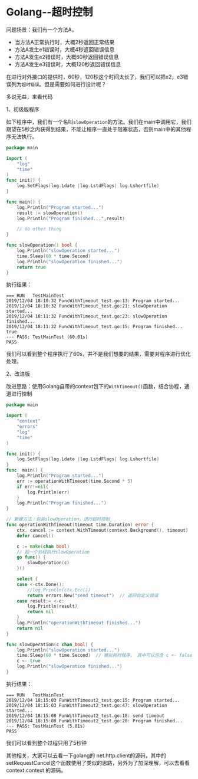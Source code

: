 # Golang--超时控制



问题场景：我们有一个方法A，

- 当方法A正常执行时，大概2秒返回正常结果
- 方法A发生e1错误时，大概4秒返回错误信息
- 方法A发生e2错误时，大概60秒返回错误信息
- 方法A发生e3错误时，大概120秒返回错误信息



在进行对外接口的提供时，60秒，120秒这个时间太长了，我们可以把e2，e3错误列为`超时错误`。但是需要如何进行设计呢？



多说无益，来看代码



1、初级版程序

如下程序中，我们有一个名叫`slowOperation`的方法。我们在main中调用它，我们期望在5秒之内获得到结果，不能让程序一直处于阻塞状态，否则main中的其他程序无法执行。

```go
package main

import (
	"log"
	"time"
)
func init() {
	log.SetFlags(log.Ldate |log.LstdFlags| log.Lshortfile)
}

func main() {
	log.Println("Program started...")
	result := slowOperation()
	log.Println("Program finished...",result)

	// do other thing
}

func slowOperation() bool {
	log.Println("slowOperation started...")
	time.Sleep(60 * time.Second)
	log.Println("slowOperation finished...")
	return true
}
```



执行结果：

```
=== RUN   TestMainTest
2019/12/04 18:10:32 FuncWithTimeout_test.go:13: Program started...
2019/12/04 18:10:32 FuncWithTimeout_test.go:21: slowOperation started...
2019/12/04 18:11:32 FuncWithTimeout_test.go:23: slowOperation finished...
2019/12/04 18:11:32 FuncWithTimeout_test.go:15: Program finished... true
--- PASS: TestMainTest (60.01s)
PASS
```

我们可以看到整个程序执行了60s，并不是我们想要的结果，需要对程序进行优化处理。



2、改进版

改进思路：使用Golang自带的context包下的`WithTimeout()`函数，结合协程，通道进行控制

```go
package main

import (
	"context"
	"errors"
	"log"
	"time"
)

func init() {
	log.SetFlags(log.Ldate |log.LstdFlags| log.Lshortfile)
}
func  main() {
	log.Println("Program started...")
	err := operationWithTimeout(time.Second * 5)
	if err!=nil{
		log.Println(err)
	}
	log.Println("Program finished...")
}

// 新建方法：包装slowOperation，进行超时控制
func operationWithTimeout(timeout time.Duration) error {
	ctx, cancel := context.WithTimeout(context.Background(), timeout)
	defer cancel()

	c := make(chan bool)
	// 起一个协程执行slowOperation
	go func() {
		slowOperation(c)
	}()

	select {
	case <-ctx.Done():
		//log.Println(ctx.Err())
		return errors.New("send timeout")  // 返回自定义错误
	case result:= <-c:
		log.Println(result)
		return nil
	}
	log.Println("operationWithTimeout finished...")
	return nil
}

func slowOperation(c chan bool) {
	log.Println("slowOperation started...")
	time.Sleep(60 * time.Second)  // 模拟耗时程序， 其中可以包含 c <- false
	c <- true
	log.Println("slowOperation finished...")
}
```



执行结果：

```
=== RUN   TestMainTest
2019/12/04 18:15:03 FunWithTimeout2_test.go:15: Program started...
2019/12/04 18:15:03 FunWithTimeout2_test.go:47: slowOperation started...
2019/12/04 18:15:08 FunWithTimeout2_test.go:18: send timeout
2019/12/04 18:15:08 FunWithTimeout2_test.go:20: Program finished...
--- PASS: TestMainTest (5.01s)
PASS
```

我们可以看到整个过程只用了5秒钟



其他相关，大家可以去看一下golang的 net.http.client的源码，其中的setRequestCancel这个函数使用了类似的思路，另外为了加深理解，可以去看看context.context 的源码。